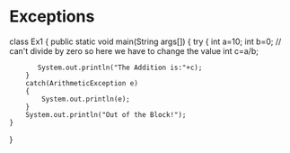 # Exceptions 
class Ex1
{
    public static void main(String args[])
    {
        try
        {
            int a=10; 
            int b=0; // can't divide by zero so here we have to change the value
           int c=a/b;

           System.out.println("The Addition is:"+c);
        }
        catch(ArithmeticException e)
        {
            System.out.println(e);
        }
        System.out.println("Out of the Block!");
    }
}
